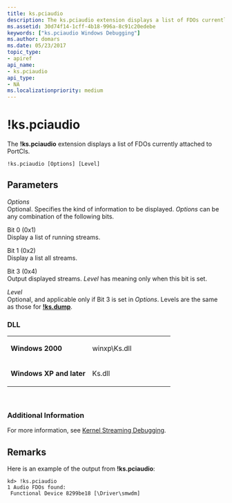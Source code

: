 ```yaml
---
title: ks.pciaudio
description: The ks.pciaudio extension displays a list of FDOs currently attached to PortCls.
ms.assetid: 30d74f14-1cff-4b18-996a-8c91c20edebe
keywords: ["ks.pciaudio Windows Debugging"]
ms.author: domars
ms.date: 05/23/2017
topic_type:
- apiref
api_name:
- ks.pciaudio
api_type:
- NA
ms.localizationpriority: medium
---
```


# !ks.pciaudio


The **!ks.pciaudio** extension displays a list of FDOs currently attached to PortCls.

```dbgcmd
!ks.pciaudio [Options] [Level]  
```

## <span id="Parameters"></span><span id="parameters"></span><span id="PARAMETERS"></span>Parameters


<span id="_______Options______"></span><span id="_______options______"></span><span id="_______OPTIONS______"></span> *Options*   
Optional. Specifies the kind of information to be displayed. *Options* can be any combination of the following bits.

<span id="Bit_0__0x1_"></span><span id="bit_0__0x1_"></span><span id="BIT_0__0X1_"></span>Bit 0 (0x1)  
Display a list of running streams.

<span id="Bit_1__0x2_"></span><span id="bit_1__0x2_"></span><span id="BIT_1__0X2_"></span>Bit 1 (0x2)  
Display a list all streams.

<span id="Bit_3__0x4_"></span><span id="bit_3__0x4_"></span><span id="BIT_3__0X4_"></span>Bit 3 (0x4)  
Output displayed streams. *Level* has meaning only when this bit is set.

<span id="_______Level______"></span><span id="_______level______"></span><span id="_______LEVEL______"></span> *Level*   
Optional, and applicable only if Bit 3 is set in *Options*. Levels are the same as those for [**!ks.dump**](-ks-dump.md).

### <span id="DLL"></span><span id="dll"></span>DLL

<table>
<colgroup>
<col width="50%" />
<col width="50%" />
</colgroup>
<tbody>
<tr class="odd">
<td align="left"><p><strong>Windows 2000</strong></p></td>
<td align="left"><p>winxp\Ks.dll</p></td>
</tr>
<tr class="even">
<td align="left"><p><strong>Windows XP and later</strong></p></td>
<td align="left"><p>Ks.dll</p></td>
</tr>
</tbody>
</table>

 

### <span id="Additional_Information"></span><span id="additional_information"></span><span id="ADDITIONAL_INFORMATION"></span>Additional Information

For more information, see [Kernel Streaming Debugging](kernel-streaming-debugging.md).

Remarks
-------

Here is an example of the output from **!ks.pciaudio**:

```
kd> !ks.pciaudio
1 Audio FDOs found:
 Functional Device 8299be18 [\Driver\smwdm]
```

 

 





